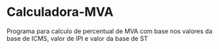 # Calculadora-MVA
Programa para calculo de percentual de MVA com base nos valores da base de ICMS, valor de IPI e valor da base de ST
